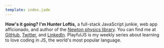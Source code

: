 ```yaml
---
template: index.jade
---
```


**How's it going? I'm Hunter Loftis,** a full-stack JavaScript junkie, web app afficionado,
and author of the <a href='http://hunterloftis.github.io/newton'>Newton physics library</a>.
You can find me at
[GitHub](http://github.com/hunterloftis),
[Twitter](http://twitter.com/hunterloftis),
and [LinkedIn](http://linkedin.com/hunterloftis).
PlayfulJS is my weekly series about learning to love coding in JS, the world's most popular language.
